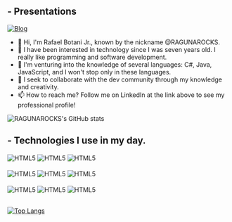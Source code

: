 ## - Presentations

[![Blog](https://img.shields.io/badge/LinkedIn-0077B5?style=for-the-badge&logo=linkedin&logoColor=white)](https://www.linkedin.com/in/rafael-botani-91b277179/)

- 👋 Hi, I'm Rafael Botani Jr., known by the nickname @RAGUNAROCKS.
- 👀 I have been interested in technology since I was seven years old. I really like programming and software development.
- 🌱 I'm venturing into the knowledge of several languages: C#, Java, JavaScript, and I won't stop only in these languages.
- 💞️ I seek to collaborate with the dev community through my knowledge and creativity. 
- 📫 How to reach me? Follow me on LinkedIn at the link above to see my professional profile!

![RAGUNAROCKS's GitHub stats](https://github-readme-stats-sigma-five.vercel.app/api?username=RAGUNAROCKS&show_icons=true&theme=dracula)

## - Technologies I use in my day.

<div>
  <img align = "center" alt = "HTML5" src = https://img.shields.io/badge/HTML-239120?style=for-the-badge&logo=html5&logoColor=white/>
  <img align = "center" alt = "HTML5" src = https://img.shields.io/badge/CSS-239120?style=for-the-badge&logo=css3&logoColor=white/>
  <img align = "center" alt = "HTML5" src = https://img.shields.io/badge/JavaScript-323330?style=for-the-badge&logo=javascript&logoColor=F7DF1E/>
</div>
</br>
<div>
  <img align = "center" alt = "HTML5" src = https://img.shields.io/badge/C%23-239120?style=for-the-badge&logo=c-sharp&logoColor=white/>
  <img align = "center" alt = "HTML5" src = https://img.shields.io/badge/Java-ED8B00?style=for-the-badge&logo=java&logoColor=white/>
  <img align = "center" alt = "HTML5" src = https://img.shields.io/badge/MySQL-00000F?style=for-the-badge&logo=mysql&logoColor=white/>
</div>
</br>
<div>
  <img align = "center" alt = "HTML5" src = https://img.shields.io/badge/Heroku-430098?style=for-the-badge&logo=heroku&logoColor=white/>
  <img align = "center" alt = "HTML5" src = https://img.shields.io/badge/Node.js-43853D?style=for-the-badge&logo=node.js&logoColor=white/>
  <img align = "center" alt = "HTML5" src = https://img.shields.io/badge/.NET-5C2D91?style=for-the-badge&logo=.net&logoColor=white/>
</div>
</br>

[![Top Langs](https://github-readme-stats-sigma-five.vercel.app/api/top-langs/?username=RAGUNAROCKS)](https://github.com/anuraghazra/github-readme-stats)


